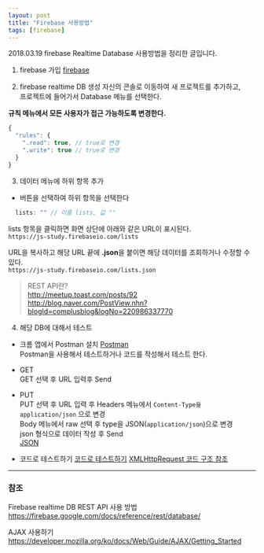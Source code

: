 ```yaml
---
layout: post
title: "Firebase 사용방법"
tags: [firebase]
---
```


2018.03.19
firebase Realtime Database 사용방법을 정리한 글입니다.

1. firebase 가입
[firebase](https://firebase.google.com)

2. firebase realtime DB 생성
자신의 콘솔로 이동하여 새 프로젝트를 추가하고,  
프로젝트에 들어가서 Database 메뉴를 선택한다.  

**규칙 메뉴에서 모든 사용자가 접근 가능하도록 변경한다.**
```js
{
  "rules": {
    ".read": true, // true로 변경
    ".write": true // true로 변경
  }
}
```

3. 데이터 메뉴에 하위 항목 추가
+ 버튼을 선택하여 하위 항목을 선택한다 
```js
  lists: "" // 이름 lists, 값 ""
```

lists 항목을 클릭하면 화면 상단에 아래와 같은 URL이 표시된다.  
`https://js-study.firebaseio.com/lists`

URL을 복사하고 해당 URL 끝에 **.json**을 붙이면 해당 데이터를 조회하거나 수정할 수 있다.  
`https://js-study.firebaseio.com/lists.json`

> REST API란?  
> http://meetup.toast.com/posts/92  
> http://blog.naver.com/PostView.nhn?blogId=complusblog&logNo=220986337770  

4. 해당 DB에 대해서 테스트

* 크롬 앱에서 Postman 설치 [Postman](https://www.getpostman.com/apps)  
Postman을 사용해서 테스트하거나 코드를 작성해서 테스트 한다.

- GET  
GET 선택 후 URL 입력후 Send

- PUT  
PUT 선택 후 URL 입력 후 Headers 메뉴에서 `Content-Type을 application/json` 으로 변경  
Body 메뉴에서 raw 선택 후 type을 JSON(`application/json`)으로 변경  
json 형식으로 데이터 작성 후 Send  
[JSON](https://www.w3schools.com/js/js_json_intro.asp)

* 코드로 테스트하기
[코드로 테스트하기](https://jsbin.com/sugipawuyu/edit?html,js,console,output)
[XMLHttpRequest 코드 구조 참조](https://gist.github.com/EtienneR/2f3ab345df502bd3d13e)

***

### 참조
Firebase realtime DB REST API 사용 방법  
https://firebase.google.com/docs/reference/rest/database/

AJAX 사용하기  
https://developer.mozilla.org/ko/docs/Web/Guide/AJAX/Getting_Started

  
